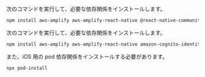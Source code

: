 <amplify-block-switcher> <amplify-block name="Expo">

次のコマンドを実行して、必要な依存関係をインストールします。

```sh
npm install aws-amplify aws-amplify-react-native @react-native-community/netinfo
```

</amplify-block> <amplify-block name="React Native CLI">

次のコマンドを実行して、必要な依存関係をインストールします。

```sh
npm install aws-amplify aws-amplify-react-native amazon-cognito-identity-js @react-native-community/netinfo
```

また、iOS 用の pod 依存関係をインストールする必要があります。

```sh
npx pod-install
```
</amplify-block> </amplify-block-switcher>

